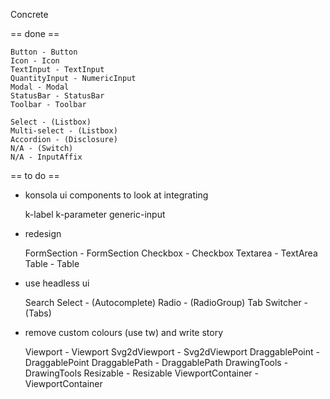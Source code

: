 Concrete

== done ==

    Button - Button
    Icon - Icon
    TextInput - TextInput
    QuantityInput - NumericInput
    Modal - Modal
    StatusBar - StatusBar
    Toolbar - Toolbar
    
    Select - (Listbox)
    Multi-select - (Listbox)
    Accordion - (Disclosure)
    N/A - (Switch)
    N/A - InputAffix

== to do ==

  - konsola ui components to look at integrating

    k-label
    k-parameter
    generic-input


  - redesign

    FormSection - FormSection
    Checkbox - Checkbox
    Textarea - TextArea
    Table - Table


  - use headless ui

    Search Select - (Autocomplete)
    Radio - (RadioGroup)
    Tab Switcher - (Tabs)


  - remove custom colours (use tw) and write story

    Viewport - Viewport
    Svg2dViewport - Svg2dViewport
    DraggablePoint - DraggablePoint
    DraggablePath - DraggablePath
    DrawingTools - DrawingTools
    Resizable - Resizable
    ViewportContainer - ViewportContainer

